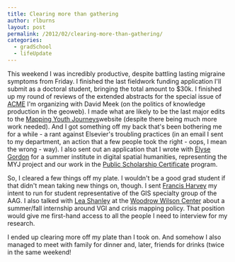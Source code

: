 ```yaml
---
title: Clearing more than gathering
author: rlburns
layout: post
permalink: /2012/02/clearing-more-than-gathering/
categories:
  - gradSchool
  - lifeUpdate
---
```

This weekend I was incredibly productive, despite battling lasting migraine symptoms from Friday. I finished the last fieldwork funding application I'll submit as a doctoral student, bringing the total amount to $30k. I finished up my round of reviews of the extended abstracts for the special issue of [ACME](http://www.acme-journal.org/Home.html) I'm organizing with David Meek (on the politics of knowledge production in the geoweb). I made what are likely to be the last major edits to the [Mapping Youth Journeys](http://128.95.212.135)website (despite there being much more work needed). And I got something off my back that's been bothering me for a while - a rant against Elsevier's troubling practices (in an email I sent to my department, an action that a few people took the right - oops, I mean the wrong - way). I also sent out an application that I wrote with [Elyse Gordon](http://students.washington.edu/egordon4/) for a summer institute in digital spatial humanities, representing the MYJ project and our work in the [Public Scholarship Certificate](http://depts.washington.edu/uwch/programs/curriculum/certificate-in-public-scholarship) program.

So, I cleared a few things off my plate. I wouldn't be a good grad student if that didn't mean taking new things on, though. I sent [Francis Harvey](http://www.tc.umn.edu/~fharvey/UMN-FH-Site/Welcome.html) my intent to run for student representative of the GIS specialty group of the AAG. I also talked with [Lea Shanley](http://wilsoncenter.academia.edu/LeaShanley) at the [Woodrow Wilson Center](http://www.wilsoncenter.org/program/science-and-technology-innovation-program) about a summer/fall internship around VGI and crisis mapping policy. That position would give me first-hand access to all the people I need to interview for my research.

I ended up clearing more off my plate than I took on. And somehow I also managed to meet with family for dinner and, later, friends for drinks (twice in the same weekend! 